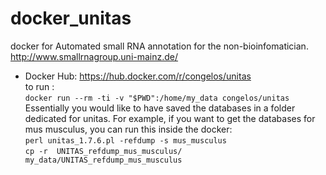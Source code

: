 # docker_unitas
docker for Automated small RNA annotation for the non-bioinfomatician. http://www.smallrnagroup.uni-mainz.de/      
- Docker Hub: https://hub.docker.com/r/congelos/unitas   
to run :  
`docker run --rm -ti -v "$PWD":/home/my_data congelos/unitas`     
Essentially you would like to have saved the databases in a folder dedicated for unitas.
For example, if you want to get the databases for mus musculus, you can run this inside the docker:   
`perl unitas_1.7.6.pl -refdump -s mus_musculus`  
`cp -r  UNITAS_refdump_mus_musculus/ my_data/UNITAS_refdump_mus_musculus`
